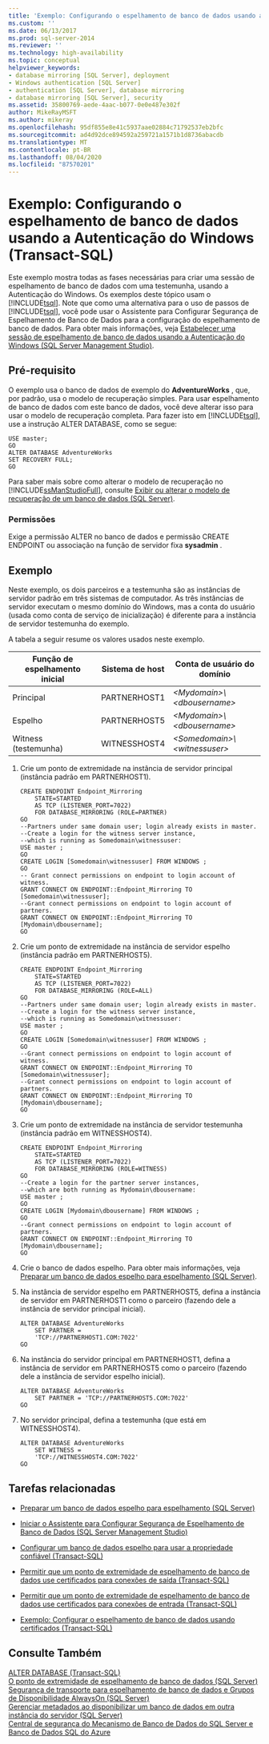 ```yaml
---
title: 'Exemplo: Configurando o espelhamento de banco de dados usando a autenticação do Windows (Transact-SQL) | Microsoft Docs'
ms.custom: ''
ms.date: 06/13/2017
ms.prod: sql-server-2014
ms.reviewer: ''
ms.technology: high-availability
ms.topic: conceptual
helpviewer_keywords:
- database mirroring [SQL Server], deployment
- Windows authentication [SQL Server]
- authentication [SQL Server], database mirroring
- database mirroring [SQL Server], security
ms.assetid: 35800769-aede-4aac-b077-0e0e487e302f
author: MikeRayMSFT
ms.author: mikeray
ms.openlocfilehash: 95df855e8e41c5937aae02884c71792537eb2bfc
ms.sourcegitcommit: ad4d92dce894592a259721a1571b1d8736abacdb
ms.translationtype: MT
ms.contentlocale: pt-BR
ms.lasthandoff: 08/04/2020
ms.locfileid: "87570201"
---
```

# <a name="example-setting-up-database-mirroring-using-windows-authentication-transact-sql"></a>Exemplo: Configurando o espelhamento de banco de dados usando a Autenticação do Windows (Transact-SQL)
  Este exemplo mostra todas as fases necessárias para criar uma sessão de espelhamento de banco de dados com uma testemunha, usando a Autenticação do Windows. Os exemplos deste tópico usam o [!INCLUDE[tsql](../../includes/tsql-md.md)]. Note que como uma alternativa para o uso de passos de [!INCLUDE[tsql](../../includes/tsql-md.md)], você pode usar o Assistente para Configurar Segurança de Espelhamento de Banco de Dados para a configuração do espelhamento de banco de dados. Para obter mais informações, veja [Estabelecer uma sessão de espelhamento de banco de dados usando a Autenticação do Windows &#40;SQL Server Management Studio&#41;](establish-database-mirroring-session-windows-authentication.md).  
  
## <a name="prerequisite"></a>Pré-requisito  
 O exemplo usa o banco de dados de exemplo do **AdventureWorks** , que, por padrão, usa o modelo de recuperação simples. Para usar espelhamento de banco de dados com este banco de dados, você deve alterar isso para usar o modelo de recuperação completa. Para fazer isto em [!INCLUDE[tsql](../../includes/tsql-md.md)], use a instrução ALTER DATABASE, como se segue:  
  
```  
USE master;  
GO  
ALTER DATABASE AdventureWorks   
SET RECOVERY FULL;  
GO  
```  
  
 Para saber mais sobre como alterar o modelo de recuperação no [!INCLUDE[ssManStudioFull](../../includes/ssmanstudiofull-md.md)], consulte [Exibir ou alterar o modelo de recuperação de um banco de dados &#40;SQL Server&#41;](../../relational-databases/backup-restore/view-or-change-the-recovery-model-of-a-database-sql-server.md).  
  
### <a name="permissions"></a>Permissões  
 Exige a permissão ALTER no banco de dados e permissão CREATE ENDPOINT ou associação na função de servidor fixa **sysadmin** .  
  
## <a name="example"></a>Exemplo  
 Neste exemplo, os dois parceiros e a testemunha são as instâncias de servidor padrão em três sistemas de computador. As três instâncias de servidor executam o mesmo domínio do Windows, mas a conta do usuário (usada como conta de serviço de inicialização) é diferente para a instância de servidor testemunha do exemplo.  
  
 A tabela a seguir resume os valores usados neste exemplo.  
  
|Função de espelhamento inicial|Sistema de host|Conta de usuário do domínio|  
|----------------------------|-----------------|-------------------------|  
|Principal|PARTNERHOST1|*\<Mydomain>\\<dbousername\>*|  
|Espelho|PARTNERHOST5|*\<Mydomain>\\<dbousername\>*|  
|Witness (testemunha)|WITNESSHOST4|*\<Somedomain>\\<witnessuser\>*|  
  
1.  Crie um ponto de extremidade na instância de servidor principal (instância padrão em PARTNERHOST1).  
  
    ```  
    CREATE ENDPOINT Endpoint_Mirroring  
        STATE=STARTED   
        AS TCP (LISTENER_PORT=7022)   
        FOR DATABASE_MIRRORING (ROLE=PARTNER)  
    GO  
    --Partners under same domain user; login already exists in master.  
    --Create a login for the witness server instance,  
    --which is running as Somedomain\witnessuser:  
    USE master ;  
    GO  
    CREATE LOGIN [Somedomain\witnessuser] FROM WINDOWS ;  
    GO  
    -- Grant connect permissions on endpoint to login account of witness.  
    GRANT CONNECT ON ENDPOINT::Endpoint_Mirroring TO [Somedomain\witnessuser];  
    --Grant connect permissions on endpoint to login account of partners.  
    GRANT CONNECT ON ENDPOINT::Endpoint_Mirroring TO [Mydomain\dbousername];  
    GO  
    ```  
  
2.  Crie um ponto de extremidade na instância de servidor espelho (instância padrão em PARTNERHOST5).  
  
    ```  
    CREATE ENDPOINT Endpoint_Mirroring  
        STATE=STARTED   
        AS TCP (LISTENER_PORT=7022)   
        FOR DATABASE_MIRRORING (ROLE=ALL)  
    GO  
    --Partners under same domain user; login already exists in master.  
    --Create a login for the witness server instance,  
    --which is running as Somedomain\witnessuser:  
    USE master ;  
    GO  
    CREATE LOGIN [Somedomain\witnessuser] FROM WINDOWS ;  
    GO  
    --Grant connect permissions on endpoint to login account of witness.  
    GRANT CONNECT ON ENDPOINT::Endpoint_Mirroring TO [Somedomain\witnessuser];  
    --Grant connect permissions on endpoint to login account of partners.  
    GRANT CONNECT ON ENDPOINT::Endpoint_Mirroring TO [Mydomain\dbousername];  
    GO  
    ```  
  
3.  Crie um ponto de extremidade na instância de servidor testemunha (instância padrão em WITNESSHOST4).  
  
    ```  
    CREATE ENDPOINT Endpoint_Mirroring  
        STATE=STARTED   
        AS TCP (LISTENER_PORT=7022)   
        FOR DATABASE_MIRRORING (ROLE=WITNESS)  
    GO  
    --Create a login for the partner server instances,  
    --which are both running as Mydomain\dbousername:  
    USE master ;  
    GO  
    CREATE LOGIN [Mydomain\dbousername] FROM WINDOWS ;  
    GO  
    --Grant connect permissions on endpoint to login account of partners.  
    GRANT CONNECT ON ENDPOINT::Endpoint_Mirroring TO [Mydomain\dbousername];  
    GO  
    ```  
  
4.  Crie o banco de dados espelho. Para obter mais informações, veja [Preparar um banco de dados espelho para espelhamento &#40;SQL Server&#41;](prepare-a-mirror-database-for-mirroring-sql-server.md).  
  
5.  Na instância de servidor espelho em PARTNERHOST5, defina a instância de servidor em PARTNERHOST1 como o parceiro (fazendo dele a instância de servidor principal inicial).  
  
    ```  
    ALTER DATABASE AdventureWorks   
        SET PARTNER =   
        'TCP://PARTNERHOST1.COM:7022'  
    GO  
    ```  
  
6.  Na instância do servidor principal em PARTNERHOST1, defina a instância de servidor em PARTNERHOST5 como o parceiro (fazendo dele a instância de servidor espelho inicial).  
  
    ```  
    ALTER DATABASE AdventureWorks   
        SET PARTNER = 'TCP://PARTNERHOST5.COM:7022'  
    GO  
    ```  
  
7.  No servidor principal, defina a testemunha (que está em WITNESSHOST4).  
  
    ```  
    ALTER DATABASE AdventureWorks   
        SET WITNESS =   
        'TCP://WITNESSHOST4.COM:7022'  
    GO  
    ```  
  
##  <a name="related-tasks"></a><a name="RelatedTasks"></a> Tarefas relacionadas  
  
-   [Preparar um banco de dados espelho para espelhamento &#40;SQL Server&#41;](prepare-a-mirror-database-for-mirroring-sql-server.md)  
  
-   [Iniciar o Assistente para Configurar Segurança de Espelhamento de Banco de Dados &#40;SQL Server Management Studio&#41;](start-the-configuring-database-mirroring-security-wizard.md)  
  
-   [Configurar um banco de dados espelho para usar a propriedade confiável &#40;Transact-SQL&#41;](set-up-a-mirror-database-to-use-the-trustworthy-property-transact-sql.md)  
  
-   [Permitir que um ponto de extremidade de espelhamento de banco de dados use certificados para conexões de saída &#40;Transact-SQL&#41;](database-mirroring-use-certificates-for-outbound-connections.md)  
  
-   [Permitir que um ponto de extremidade de espelhamento de banco de dados use certificados para conexões de entrada &#40;Transact-SQL&#41;](database-mirroring-use-certificates-for-inbound-connections.md)  
  
-   [Exemplo: Configurar o espelhamento de banco de dados usando certificados &#40;Transact-SQL&#41;](example-setting-up-database-mirroring-using-certificates-transact-sql.md)  
  
## <a name="see-also"></a>Consulte Também  
 [ALTER DATABASE &#40;Transact-SQL&#41;](/sql/t-sql/statements/alter-database-transact-sql)   
 [O ponto de extremidade de espelhamento de banco de dados &#40;SQL Server&#41;](the-database-mirroring-endpoint-sql-server.md)   
 [Segurança de transporte para espelhamento de banco de dados e Grupos de Disponibilidade AlwaysOn &#40;SQL Server&#41;](transport-security-database-mirroring-always-on-availability.md)   
 [Gerenciar metadados ao disponibilizar um banco de dados em outra instância do servidor &#40;SQL Server&#41;](../../relational-databases/databases/manage-metadata-when-making-a-database-available-on-another-server.md)   
 [Central de segurança do Mecanismo de Banco de Dados do SQL Server e Banco de Dados SQL do Azure](../../relational-databases/security/security-center-for-sql-server-database-engine-and-azure-sql-database.md)  
  
  
